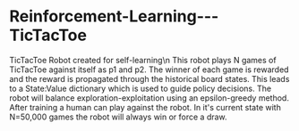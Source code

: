 # Reinforcement-Learning---TicTacToe
TicTacToe Robot created for self-learning\n
This robot plays N games of TicTacToe against itself as p1 and p2.
The winner of each game is rewarded and the reward is propagated through the historical board states.
This leads to a State:Value dictionary which is used to guide policy decisions.
The robot will balance exploration-exploitation using an epsilon-greedy method.
After training a human can play against the robot.
In it's current state with N=50,000 games the robot will always win or force a draw.


